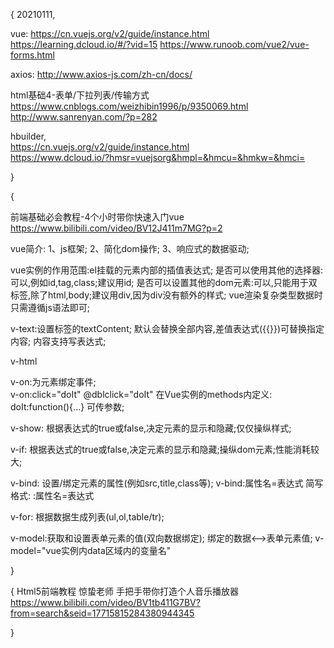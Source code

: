 
{
20210111,

vue:
https://cn.vuejs.org/v2/guide/instance.html
https://learning.dcloud.io/#/?vid=15
https://www.runoob.com/vue2/vue-forms.html


axios:
http://www.axios-js.com/zh-cn/docs/


html基础4-表单/下拉列表/传输方式   
https://www.cnblogs.com/weizhibin1996/p/9350069.html  
http://www.sanrenyan.com/?p=282  


hbuilder,   
https://cn.vuejs.org/v2/guide/instance.html    
https://www.dcloud.io/?hmsr=vuejsorg&hmpl=&hmcu=&hmkw=&hmci=  



}


{

前端基础必会教程-4个小时带你快速入门vue
https://www.bilibili.com/video/BV12J411m7MG?p=2

vue简介:
1、js框架;
2、简化dom操作;
3、响应式的数据驱动;


vue实例的作用范围:el挂载的元素内部的插值表达式;
是否可以使用其他的选择器:可以,例如id,tag,class;建议用id;
是否可以设置其他的dom元素:可以,只能用于双标签,除了html,body;建议用div,因为div没有额外的样式;
vue渲染复杂类型数据时只需遵循js语法即可;

v-text:设置标签的textContent;
默认会替换全部内容,差值表达式({{}})可替换指定内容;
内容支持写表达式;

v-html

v-on:为元素绑定事件;    
v-on:click="doIt"
@dblclick="doIt"
在Vue实例的methods内定义:
doIt:function(){...}
可传参数;


v-show:
根据表达式的true或false,决定元素的显示和隐藏;仅仅操纵样式;

v-if:
根据表达式的true或false,决定元素的显示和隐藏;操纵dom元素;性能消耗较大;

v-bind:
设置/绑定元素的属性(例如src,title,class等);
v-bind:属性名=表达式
简写格式:
:属性名=表达式


v-for:
根据数据生成列表(ul,ol,table/tr);

v-model:获取和设置表单元素的值(双向数据绑定);
绑定的数据<-->表单元素值;
v-model="vue实例内data区域内的变量名"




}


{
Html5前端教程 惊蛰老师 手把手带你打造个人音乐播放器
https://www.bilibili.com/video/BV1tb411G7BV?from=search&seid=17715815284380944345

}




